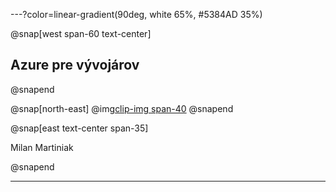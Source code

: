 ---?color=linear-gradient(90deg, white 65%, #5384AD 35%)

@snap[west span-60 text-center]
## Azure pre vývojárov
@snapend

@snap[north-east]
@img[clip-img span-40](AzureForDevelopers/assets/img/avatar.jpg)
@snapend

@snap[east text-center span-35]

Milan Martiniak

@snapend

---
